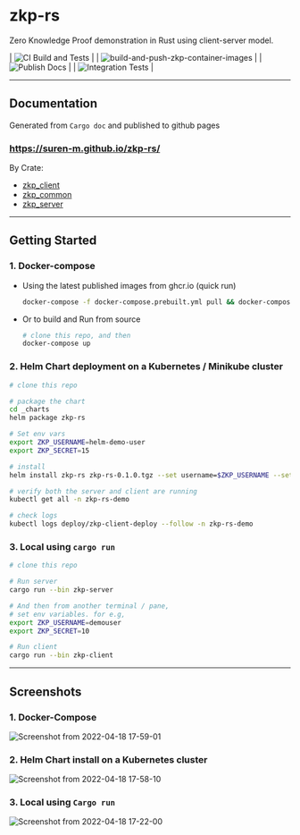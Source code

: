 # zkp-rs
Zero Knowledge Proof demonstration in Rust using client-server model. 

| ![CI Build and Tests](https://github.com/suren-m/zkp-rs/actions/workflows/pr-checks.yml/badge.svg) | 
| ![build-and-push-zkp-container-images](https://github.com/suren-m/zkp-rs/actions/workflows/build-and-publish-images.yml/badge.svg) |
| ![Publish Docs](https://github.com/suren-m/zkp-rs/actions/workflows/publish-docs.yml/badge.svg) |
| ![Integration Tests](https://github.com/suren-m/zkp-rs/actions/workflows/integration-tests.yml/badge.svg) |

---

## Documentation

Generated from `Cargo doc` and published to github pages

### https://suren-m.github.io/zkp-rs/

By Crate:
* [zkp_client](https://suren-m.github.io/zkp-rs/zkp_client/index.html)
* [zkp_common](https://suren-m.github.io/zkp-rs/zkp_common/index.html)
* [zkp_server](https://suren-m.github.io/zkp-rs/zkp_server/index.html)
---

## Getting Started

### 1. Docker-compose 

* Using the latest published images from ghcr.io (quick run)
    ```bash
    docker-compose -f docker-compose.prebuilt.yml pull && docker-compose -f docker-compose.prebuilt.yml up
    ```

* Or to build and Run from source 
    ```bash
    # clone this repo, and then
    docker-compose up
    ```

### 2. Helm Chart deployment on a Kubernetes / Minikube cluster

```bash
# clone this repo

# package the chart
cd _charts
helm package zkp-rs

# Set env vars
export ZKP_USERNAME=helm-demo-user
export ZKP_SECRET=15

# install
helm install zkp-rs zkp-rs-0.1.0.tgz --set username=$ZKP_USERNAME --set secret=$ZKP_SECRET --namespace=zkp-rs-demo --create-namespace

# verify both the server and client are running
kubectl get all -n zkp-rs-demo

# check logs
kubectl logs deploy/zkp-client-deploy --follow -n zkp-rs-demo
```

### 3. Local using `cargo run`

```bash
# clone this repo

# Run server
cargo run --bin zkp-server

# And then from another terminal / pane,
# set env variables. for e.g,
export ZKP_USERNAME=demouser
export ZKP_SECRET=10

# Run client
cargo run --bin zkp-client
```

---

## Screenshots

### 1. Docker-Compose

![Screenshot from 2022-04-18 17-59-01](https://user-images.githubusercontent.com/3830633/163844104-fc8e04ed-d2ac-4c46-8986-bcae9e85297d.png)

### 2. Helm Chart install on a Kubernetes cluster

![Screenshot from 2022-04-18 17-58-10](https://user-images.githubusercontent.com/3830633/163844193-f6ed49ff-96f0-4a05-a928-24a558044ba1.png)

### 3. Local using `Cargo run`

![Screenshot from 2022-04-18 17-22-00](https://user-images.githubusercontent.com/3830633/163839349-975c3a6a-86ab-484f-b227-b2d7af20d81d.png)

